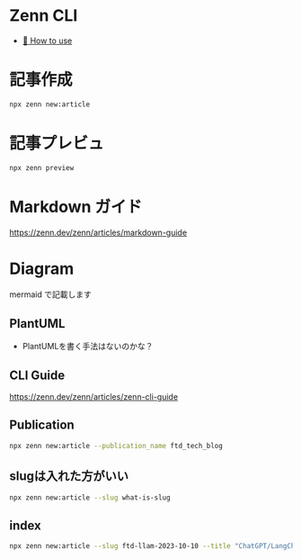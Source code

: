 # Zenn CLI

* [📘 How to use](https://zenn.dev/zenn/articles/zenn-cli-guide)

# 記事作成
```bash
npx zenn new:article
```

# 記事プレビュ
```bash
npx zenn preview
```

# Markdown ガイド
https://zenn.dev/zenn/articles/markdown-guide

# Diagram
mermaid で記載します

## PlantUML
- PlantUMLを書く手法はないのかな？

## CLI Guide
https://zenn.dev/zenn/articles/zenn-cli-guide

## Publication
``` bash
npx zenn new:article --publication_name ftd_tech_blog
```

## slugは入れた方がいい
``` bash
npx zenn new:article --slug what-is-slug
```


## index
```bash
npx zenn new:article --slug ftd-llam-2023-10-10 --title "ChatGPT/LangChainによるチャットシステム構築実践入門 から" --type tech --publication-name ftd_tech_blog 
 ```

